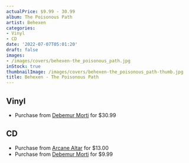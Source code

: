 ```yaml
---
actualPrice: $9.99 - 30.99
album: The Poisonous Path
artist: Behexen
categories:
- Vinyl
- CD
date: '2022-07-07T05:01:20'
draft: false
images:
- /images/covers/behexen-the_poisonous_path.jpg
inStock: true
thumbnailImage: /images/covers/behexen-the_poisonous_path-thumb.jpg
title: Behexen - The Poisonous Path
---
```


## Vinyl
* Purchase from [Debemur Morti](https://debemurmorti.aisamerch.com/item/81950) for $30.99
## CD
* Purchase from [Arcane Altar](https://arcanealtar.bigcartel.com/product/behexen-the-poisonous-path-cd) for $13.00
* Purchase from [Debemur Morti](https://debemurmorti.aisamerch.com/item/74805) for $9.99
